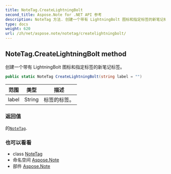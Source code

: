 ```yaml
---
title: NoteTag.CreateLightningBolt
second_title: Aspose.Note for .NET API 参考
description: NoteTag 方法. 创建一个带有 LightningBolt 图标和指定标签的新笔记标签
type: docs
weight: 620
url: /zh/net/aspose.note/notetag/createlightningbolt/
---
```

## NoteTag.CreateLightningBolt method

创建一个带有 LightningBolt 图标和指定标签的新笔记标签。

```csharp
public static NoteTag CreateLightningBolt(string label = "")
```

| 范围 | 类型 | 描述 |
| --- | --- | --- |
| label | String | 标签的标签。 |

### 返回值

的[`NoteTag`](../).

### 也可以看看

* class [NoteTag](../)
* 命名空间 [Aspose.Note](../../notetag/)
* 部件 [Aspose.Note](../../../)


